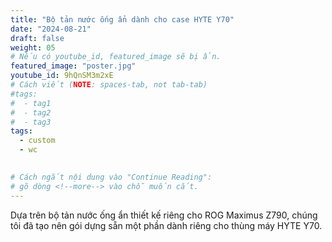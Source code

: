```yaml
---
title: "Bộ tản nước ống ẩn dành cho case HYTE Y70"
date: "2024-08-21"
draft: false
weight: 05
# Nếu có youtube_id, featured_image sẽ bị ẩn.
featured_image: "poster.jpg"
youtube_id: 9hQnSM3m2xE
# Cách viết (NOTE: spaces-tab, not tab-tab)
#tags:
#  - tag1
#  - tag2
#  - tag3
tags:
  - custom
  - wc
 

# Cách ngắt nội dung vào "Continue Reading":
# gõ dòng <!--more--> vào chỗ muốn cắt.
---
```

Dựa trên bộ tản nước ống ẩn thiết kế riêng cho ROG Maximus Z790, chúng tôi đã tạo nên gói dựng sẵn một phần dành riêng cho thùng máy HYTE Y70.
